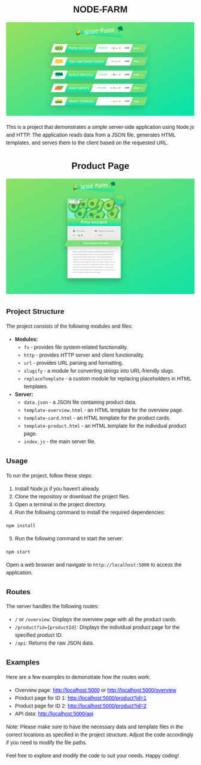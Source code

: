 <body style="font-family: Arial, sans-serif; line-height: 1.5; margin: 2rem;">
  <h1 style="font-size: 1.5rem; margin-bottom: 1rem; text-align: center;">NODE-FARM</h1>
   <img src="./redme-image/main-page.png" alt="mainpage">

  <p style="line-height: 1.5;">This is a project that demonstrates a simple server-side application using Node.js and HTTP. The application reads data from a JSON file, generates HTML templates, and serves them to the client based on the requested URL.</p>

  <h3 style="font-size: 1.5rem; margin-bottom: 1rem; text-align: center;">Product Page</h3>
  <img src="./redme-image/product-page.png" alt="productpage">
  <h2 style="font-size: 1.2rem; margin-bottom: 0.5rem;">Project Structure</h2>

  <p style="line-height: 1.5;">The project consists of the following modules and files:</p>

  <ul>
    <li><strong>Modules:</strong>
      <ul>
        <li><code>fs</code> - provides file system-related functionality.</li>
        <li><code>http</code> - provides HTTP server and client functionality.</li>
        <li><code>url</code> - provides URL parsing and formatting.</li>
        <li><code>slugify</code> - a module for converting strings into URL-friendly slugs.</li>
        <li><code>replaceTemplate</code> - a custom module for replacing placeholders in HTML templates.</li>
      </ul>
    </li>
    <li><strong>Server:</strong>
      <ul>
        <li><code>data.json</code> - a JSON file containing product data.</li>
        <li><code>template-overview.html</code> - an HTML template for the overview page.</li>
        <li><code>template-card.html</code> - an HTML template for the product cards.</li>
        <li><code>template-product.html</code> - an HTML template for the individual product page.</li>
        <li><code>index.js</code> - the main server file.</li>
      </ul>
    </li>
  </ul>

  <h2 style="font-size: 1.2rem; margin-bottom: 0.5rem;">Usage</h2>

  <p style="line-height: 1.5;">To run the project, follow these steps:</p>

  <ol>
    <li>Install Node.js if you haven't already.</li>
    <li>Clone the repository or download the project files.</li>
    <li>Open a terminal in the project directory.</li>
    <li>Run the following command to install the required dependencies:</li>
  </ol>

  <pre><code>npm install</code></pre>

  <ol start="5">
    <li>Run the following command to start the server:</li>
  </ol>

  <pre><code>npm start</code></pre>

  <p style="line-height: 1.5;">Open a web browser and navigate to <code>http://localhost:5000</code> to access the application.</p>

  <h2 style="font-size: 1.2rem; margin-bottom: 0.5rem;">Routes</h2>

  <p style="line-height: 1.5;">The server handles the following routes:</p>

  <ul>
    <li><code>/</code> or <code>/overview</code>: Displays the overview page with all the product cards.</li>
    <li><code>/product?id={productId}</code>: Displays the individual product page for the specified product ID.</li>
    <li><code>/api</code>: Returns the raw JSON data.</li>
  </ul>

  <h2 style="font-size: 1.2rem; margin-bottom: 0.5rem;">Examples</h2>

  <p style="line-height: 1.5;">Here are a few examples to demonstrate how the routes work:</p>

  <ul>
    <li>Overview page: <a href="http://localhost:5000" style="color: blue;">http://localhost:5000</a> or <a href="http://localhost:5000/overview" style="color: blue;">http://localhost:5000/overview</a></li>
    <li>Product page for ID 1: <a href="http://localhost:5000/product?id=1" style="color: blue;">http://localhost:5000/product?id=1</a></li>
    <li>Product page for ID 2: <a href="http://localhost:5000/product?id=2" style="color: blue;">http://localhost:5000/product?id=2</a></li>
    <li>API data: <a href="http://localhost:5000/api" style="color: blue;">http://localhost:5000/api</a></li>
  </ul>

  <p style="line-height: 1.5;">Note: Please make sure to have the necessary data and template files in the correct locations as specified in the project structure. Adjust the code accordingly if you need to modify the file paths.</p>

  <p style="line-height: 1.5;">Feel free to explore and modify the code to suit your needs. Happy coding!</p>
</body>
